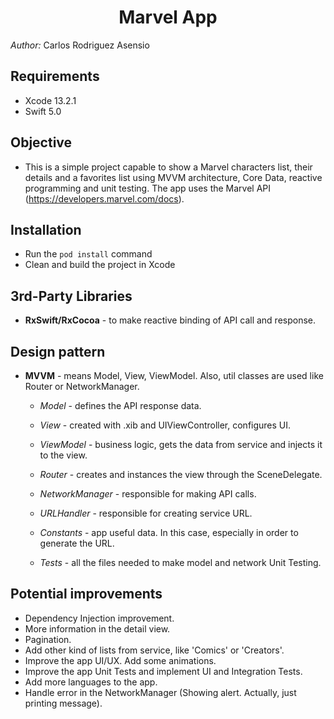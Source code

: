 <h1 align="center">Marvel App</h1>

*Author:* Carlos Rodriguez Asensio


## Requirements
- Xcode 13.2.1
- Swift 5.0

## Objective
- This is a simple project capable to show a Marvel characters list, their details and a favorites list using MVVM architecture, Core Data, reactive programming and unit testing. The app uses the Marvel API (https://developers.marvel.com/docs).
 
## Installation
- Run the `pod install` command
- Clean and build the project in Xcode

## 3rd-Party Libraries
 - **RxSwift/RxCocoa** - to make reactive binding of API call and response.

## Design pattern
 - **MVVM** - means Model, View, ViewModel. Also, util classes are used like Router or NetworkManager.
 
    - *Model* - defines the API response data.
    - *View* - created with .xib and UIViewController, configures UI.
    - *ViewModel* - business logic, gets the data from service and injects it to the view.
    
    - *Router* - creates and instances the view through the SceneDelegate.
    - *NetworkManager* - responsible for making API calls.
    - *URLHandler* - responsible for creating service URL.
    
    - *Constants* - app useful data. In this case, especially in order to generate the URL.
    - *Tests* - all the files needed to make model and network Unit Testing.
 
 ## Potential improvements
- Dependency Injection improvement.
- More information in the detail view.
- Pagination.
- Add other kind of lists from service, like 'Comics' or 'Creators'.
- Improve the app UI/UX. Add some animations.
- Improve the app Unit Tests and implement UI and Integration Tests.
- Add more languages to the app.
- Handle error in the NetworkManager (Showing alert. Actually, just printing message).

